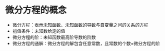 # 微分方程的概念

- 微分方程：表示未知函数、未知函数的导数与自变量之间的关系的方程
- 初值条件：未知数给定的值
- 微分方程的阶：未知函数最高阶导数的阶数
- 微分方程的通解：微分方程的解包含任意常数，且常数的个数=微分方程的阶
